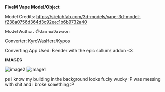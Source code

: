 **FiveM Vape Model/Object**

Model Credits: https://sketchfab.com/3d-models/vape-3d-model-f238a0756d364d3c92eec1b6b9732a40

Model Author: @JamesDawson

Converter: KyroWasHere/Kypos

Converting App Used: Blender with the epic sollumz addon <3


**IMAGES**

![image2](https://user-images.githubusercontent.com/100861025/176677722-3035f303-b355-41a2-b912-7117752ce506.PNG)
![image1](https://user-images.githubusercontent.com/100861025/176677745-bc8f7fe6-2dc0-413d-9cbc-b5f987543275.PNG)

ps i know my building in the background looks fucky wucky :P was messing with shit and i broke something :P 
